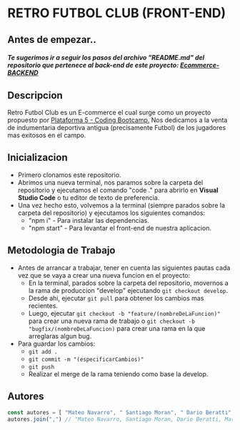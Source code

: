 # RETRO FUTBOL CLUB (FRONT-END)

## Antes de empezar..

##### Te sugerimos ir a seguir los pasos del archivo "README.md" del repositorio que pertenece al back-end de este proyecto: <a href="https://github.com/martinferrando2005/Ecommerce-BACKEND.git">Ecommerce-BACKEND</a>

## Descripcion
<p> Retro Futbol Club es un E-commerce el cual surge como un proyecto propuesto por <a href="https://www.plataforma5.la/" target="blank">Plataforma 5 - Coding Bootcamp.</a> 
Nos dedicamos a la venta de indumentaria deportiva antigua (precisamente Futbol) de los jugadores mas exitosos en el campo.
</p>

## Inicializacion

- Primero clonamos este repositorio.
- Abrimos una nueva terminal, nos paramos sobre la carpeta del repositorio y ejecutamos el comando  "code ." para abrirlo en **Visual Studio Code** o tu editor de texto de preferencia. 
- Una vez hecho esto, volvemos a la terminal (siempre parados sobre la carpeta del repositorio) y ejecutamos los siguientes comandos:  
	- "npm i" - Para instalar las dependencias.
	- "npm start" - Para levantar el front-end de nuestra aplicacion.

## Metodologia de Trabajo
- Antes de arrancar a trabajar, tener en cuenta las siguientes pautas cada vez que se vaya a crear una nueva funcion en el proyecto:
	- En la terminal, parados sobre la carpeta del repositorio, movernos a la rama de produccion "develop" ejecutando `git checkout develop`.
	- Desde ahi, ejecutar `git pull` para obtener los cambios mas recientes.
	- Luego, ejecutar `git checkout -b "feature/(nombreDeLaFuncion)"` para crear una nueva rama de trabajo o `git checkout -b "bugfix/(nombreDeLaFuncion)` para crear una rama en la que arreglaras algun bug.
- Para guardar los cambios: 
	- `git add .` 
	- `git commit -m "(especificarCambios)"`
	- `git push`
	- Realizar el merge de la rama teniendo como base la develop.

## Autores

```javascript 
const autores = [ "Mateo Navarro", " Santiago Moran", " Dario Beratti", " Martin Ferrando"]
autores.join(",") // "Mateo Navarro, Santiago Moran, Dario Beratti, Martin Ferrando"
```
